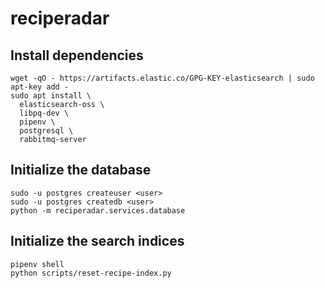 # reciperadar

## Install dependencies

```
wget -qO - https://artifacts.elastic.co/GPG-KEY-elasticsearch | sudo apt-key add -
sudo apt install \
  elasticsearch-oss \
  libpq-dev \
  pipenv \
  postgresql \
  rabbitmq-server
```

## Initialize the database
```
sudo -u postgres createuser <user>
sudo -u postgres createdb <user>
python -m reciperadar.services.database
```

## Initialize the search indices
```
pipenv shell
python scripts/reset-recipe-index.py
```
